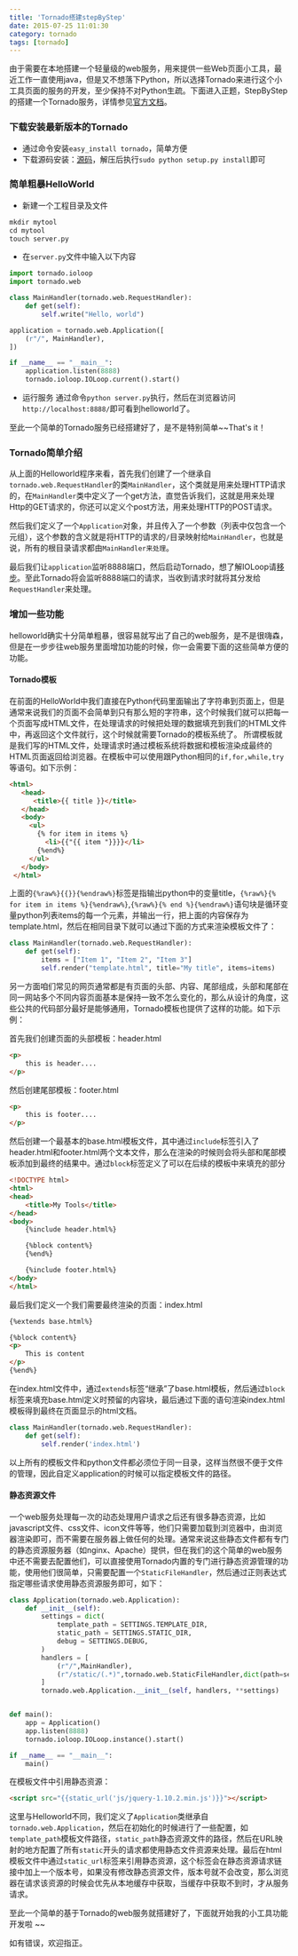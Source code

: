 ```yaml
---
title: 'Tornado搭建stepByStep'
date: 2015-07-25 11:01:30
category: tornado
tags: [tornado]
---
```


由于需要在本地搭建一个轻量级的web服务，用来提供一些Web页面小工具，最近工作一直使用java，但是又不想落下Python，所以选择Tornado来进行这个小工具页面的服务的开发，至少保持不对Python生疏。下面进入正题，StepByStep的搭建一个Tornado服务，详情参见[官方文档](http://www.tornadoweb.org/en/stable/)。

### 下载安装最新版本的Tornado

* 通过命令安装`easy_install tornado`，简单方便
* 下载源码安装：[源码](https://pypi.python.org/packages/source/t/tornado/tornado-4.2.1.tar.gz)，解压后执行`sudo python setup.py install`即可

### 简单粗暴HelloWorld

* 新建一个工程目录及文件
``` python
mkdir mytool
cd mytool
touch server.py
```

* 在`server.py`文件中输入以下内容
``` python
import tornado.ioloop
import tornado.web

class MainHandler(tornado.web.RequestHandler):
    def get(self):
        self.write("Hello, world")

application = tornado.web.Application([
    (r"/", MainHandler),
])

if __name__ == "__main__":
    application.listen(8888)
    tornado.ioloop.IOLoop.current().start()

```

* 运行服务
通过命令`python server.py`执行，然后在浏览器访问`http://localhost:8888/`即可看到helloworld了。

至此一个简单的Tornado服务已经搭建好了，是不是特别简单~~That's it！

### Tornado简单介绍

从上面的Helloworld程序来看，首先我们创建了一个继承自`tornado.web.RequestHandler`的类`MainHandler`，这个类就是用来处理HTTP请求的，在`MainHandler`类中定义了一个get方法，直觉告诉我们，这就是用来处理Http的GET请求的，你还可以定义个post方法，用来处理HTTP的POST请求。

然后我们定义了一个`Application`对象，并且传入了一个参数（列表中仅包含一个元组），这个参数的含义就是将HTTP的请求的`/`目录映射给`MainHandler`，也就是说，所有的根目录请求都由`MainHandler来处理`。

最后我们让`application`监听8888端口，然后启动Tornado，想了解IOLoop请[移步](http://www.oschina.net/question/565065_79182)。至此Tornado将会监听8888端口的请求，当收到请求时就将其分发给`RequestHandler`来处理。

### 增加一些功能

helloworld确实十分简单粗暴，很容易就写出了自己的web服务，是不是很嗨森，但是在一步步往web服务里面增加功能的时候，你一会需要下面的这些简单方便的功能。

#### Tornado模板
在前面的HelloWorld中我们直接在Python代码里面输出了字符串到页面上，但是通常来说我们的页面不会简单到只有那么短的字符串，这个时候我们就可以把每一个页面写成HTML文件，在处理请求的时候把处理的数据填充到我们的HTML文件中，再返回这个文件就行，这个时候就需要Tornado的模板系统了。
所谓模板就是我们写的HTML文件，处理请求时通过模板系统将数据和模板渲染成最终的HTML页面返回给浏览器。在模板中可以使用跟Python相同的`if,for,while,try`等语句。如下示例：
``` html
<html>
   <head>
      <title>{{ title }}</title>
   </head>
   <body>
     <ul>
       {% for item in items %}
         <li>{{"{{ item "}}}}</li>
       {%end%}
     </ul>
   </body>
 </html>
```
上面的`{%raw%}{{}}{%endraw%}`标签是指输出python中的变量title，`{%raw%}{% for item in items %}{%endraw%}`,`{%raw%}{% end %}{%endraw%}`语句块是循环变量python列表items的每一个元素，并输出一行，把上面的内容保存为template.html，然后在相同目录下就可以通过下面的方式来渲染模板文件了：

``` python
class MainHandler(tornado.web.RequestHandler):
    def get(self):
        items = ["Item 1", "Item 2", "Item 3"]
        self.render("template.html", title="My title", items=items)
```

另一方面咱们常见的网页通常都是有页面的头部、内容、尾部组成，头部和尾部在同一网站多个不同内容页面基本是保持一致不怎么变化的，那么从设计的角度，这些公共的代码部分最好是能够通用，Tornado模板也提供了这样的功能。如下示例：

首先我们创建页面的头部模板：header.html

``` html
<p>
    this is header....
</p>
```

然后创建尾部模板：footer.html

``` html
<p>
    this is footer....
</p>
```

然后创建一个最基本的base.html模板文件，其中通过`include`标签引入了header.html和footer.html两个文本文件，那么在渲染的时候则会将头部和尾部模板添加到最终的结果中。通过`block`标签定义了可以在后续的模板中来填充的部分

``` html
<!DOCTYPE html>
<html>
<head>
    <title>My Tools</title>
</head>
<body>
    {%include header.html%}

    {%block content%}
    {%end%}

    {%include footer.html%}
</body>
</html>
```

最后我们定义一个我们需要最终渲染的页面：index.html

``` html
{%extends base.html%}

{%block content%}
<p>
    This is content
</p>
{%end%}
```

在index.html文件中，通过`extends`标签“继承”了base.html模板，然后通过`block`标签来填充base.html定义时预留的内容块，最后通过下面的语句渲染index.html模板得到最终在页面显示的html文档。

``` python
class MainHandler(tornado.web.RequestHandler):
    def get(self):
        self.render('index.html')
```

以上所有的模板文件和python文件都必须位于同一目录，这样当然很不便于文件的管理，因此自定义application的时候可以指定模板文件的路径。

#### 静态资源文件
一个web服务处理每一次的动态处理用户请求之后还有很多静态资源，比如javascript文件、css文件、icon文件等等，他们只需要加载到浏览器中，由浏览器渲染即可，而不需要在服务器上做任何的处理。通常来说这些静态文件都有专门的静态资源服务器（如nginx、Apache）提供，但在我们的这个简单的web服务中还不需要去配置他们，可以直接使用Tornado内置的专门进行静态资源管理的功能，使用他们很简单，只需要配置一个`StaticFileHandler`，然后通过正则表达式指定哪些请求使用静态资源服务即可，如下：

``` python
class Application(tornado.web.Application):
    def __init__(self):
        settings = dict(
            template_path = SETTINGS.TEMPLATE_DIR,
            static_path = SETTINGS.STATIC_DIR,
            debug = SETTINGS.DEBUG,
        )
        handlers = [
            (r"/",MainHandler),
            (r"/static/(.*)",tornado.web.StaticFileHandler,dict(path=settings['static_path'])),
        ]
        tornado.web.Application.__init__(self, handlers, **settings)


def main():
    app = Application()
    app.listen(8888)
    tornado.ioloop.IOLoop.instance().start()

if __name__ == "__main__":
    main()
```

在模板文件中引用静态资源：
``` html
<script src="{{static_url('js/jquery-1.10.2.min.js')}}"></script>
```

这里与Helloworld不同，我们定义了`Application`类继承自`tornado.web.Application`，然后在初始化的时候进行了一些配置，如`template_path`模板文件路径，`static_path`静态资源文件的路径，然后在URL映射的地方配置了所有`static`开头的请求都使用静态文件资源来处理。最后在html模板文件中通过`static_url`标签来引用静态资源，这个标签会在静态资源请求链接中加上一个版本号，如果没有修改静态资源文件，版本号就不会改变，那么浏览器在请求该资源的时候会优先从本地缓存中获取，当缓存中获取不到时，才从服务请求。

至此一个简单的基于Tornado的web服务就搭建好了，下面就开始我的小工具功能开发啦 ~~

如有错误，欢迎指正。



